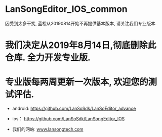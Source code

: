 # LanSongEditor_IOS_common
因受到太多干扰, 蓝松从20190814开始不再提供基本版本, 请关注我们专业版本.

# 我们决定从2019年8月14日,彻底删除此仓库. 全力开发专业版.

# 专业版每两周更新一次版本, 欢迎您的测试评估.

-  android: 
  https://github.com/LanSoSdk/LanSoEditor_advance
- ios：
    https://github.com/LanSoSdk/LanSongEditor_IOS



-   我们的网站: www.lansongtech.com
